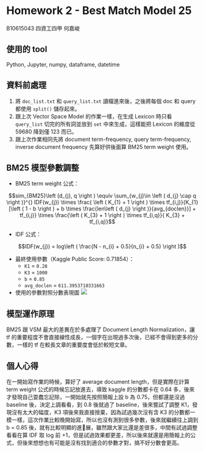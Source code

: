 # Homework 2 - Best Match Model 25
B10615043 四資工四甲 何嘉峻

## 使用的 tool
Python, Jupyter, numpy, dataframe, datetime

## 資料前處理

1. 將 `doc_list.txt` 和  `query_list.txt` 讀檔進來後，之後將每個 doc 和 query 都使用 `split()` 儲存起來。
2. 跟上次 Vector Space Model 的作業一樣，在生成 Lexicon 時只看 `query_list` 切完的所有詞並放到 `set` 中來生成，這樣能把 Lexicon 的維度從 59680 降到僅 123 而已。
3. 跟上次作業相同先將 document term-frequency, query term-frequency, inverse document frequency 先算好供後面算 BM25 term weight 使用。

## BM25 模型參數調整

* BM25 term weight 公式：

$$sim_{BM25}\left (d_{j}, q \right ) \equiv \sum_{w_{j}\in \left ( d_{j} \cap q \right )}^{} IDF(w_{j}) \times \frac{ \left ( K_{1} + 1 \right ) \times tf_{i,j}}{K_{1} [\left ( 1 - b \right ) + b \times \frac{len\left ( d_{j} \right )}{avg_{doclen}}] + tf_{i,j}} \times \frac{\left ( K_{3} + 1 \right ) \times tf_{i,q}}{ K_{3} + tf_{i,q}}$$

* IDF 公式：

$$IDF(w_{j}) = log\left ( \frac{N - n_{i} + 0.5}{n_{i} + 0.5} \right )$$

* 最終使用參數（Kaggle Public Score: 0.71854）：
    * `K1` = `0.28`
    * `K3` = `1000`
    * `b` = `0.85`
    * `avg_doclen` = `611.3953710331663`
* 使用的參數對照分數表現圖
  ![](https://i.imgur.com/IxbY9i2.png)


## 模型運作原理

BM25 跟 VSM 最大的差異在於多處理了 Document Length Normalization，讓 tf 的重要程度不會直接線性成長，一個字在出現過多次後，已經不會得到更多的分數，一樣的 tf 在較長文章的重要度會低於較短文章。

## 個人心得

在一開始寫作業的時候，算好了 average document length，但是實際在計算 term weight 公式的時候忘記放進去，導致 kaggle 的分數都卡在 0.64 多，後來才發現自己耍蠢忘記除，一開始就先按照簡報上設 b 為 0.75，但都還是沒過 baseline 後，決定上調看看，到 0.8 後就過了 baseline，後來嘗試了調整 K1，發現沒有太大的幅度，K3 項後來我直接捨棄，因為試過幾次沒有含 K3 的分數都一模一樣，這次作業比較晚開始寫，所以也沒有測到很多參數，後來就繼續往上調到 b = 0.85 後，就有比較明顯的進展，雖然跟大家比還是差很多，中間有試過調整看看在算 IDF 取 log 前 +1，但是試過效果都更差，所以後來就還是用簡報上的公式，但後來想想也有可能是沒有找到適合的參數才對，搞不好分數會更高。

<script type="text/javascript" src="http://cdn.mathjax.org/mathjax/latest/MathJax.js?config=TeX-AMS-MML_HTMLorMML"></script>
<script type="text/x-mathjax-config"> MathJax.Hub.Config({ tex2jax: {inlineMath: [['$', '$']]}, messageStyle: "none" }); </script>
